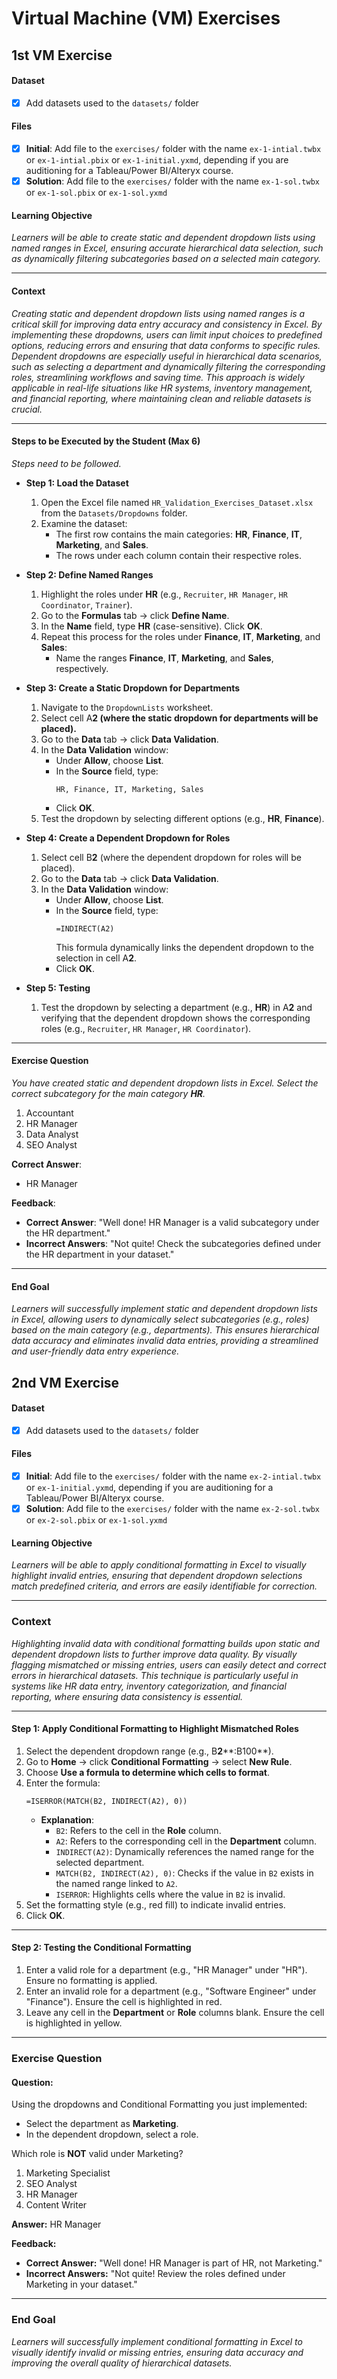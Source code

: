 # Virtual Machine (VM) Exercises

## 1st VM Exercise

#### Dataset

- [x] Add datasets used to the `datasets/` folder

#### Files

- [x] **Initial**: Add file to the `exercises/`  folder with the name `ex-1-intial.twbx` or `ex-1-intial.pbix` or `ex-1-initial.yxmd`, depending if you are auditioning for a Tableau/Power BI/Alteryx course.
- [x] **Solution**: Add file to the `exercises/`  folder with the name `ex-1-sol.twbx` or `ex-1-sol.pbix` or `ex-1-sol.yxmd`

#### Learning Objective

*Learners will be able to create static and dependent dropdown lists using named ranges in Excel, ensuring accurate hierarchical data selection, such as dynamically filtering subcategories based on a selected main category.*

---

#### Context

*Creating static and dependent dropdown lists using named ranges is a critical skill for improving data entry accuracy and consistency in Excel. By implementing these dropdowns, users can limit input choices to predefined options, reducing errors and ensuring that data conforms to specific rules. Dependent dropdowns are especially useful in hierarchical data scenarios, such as selecting a department and dynamically filtering the corresponding roles, streamlining workflows and saving time. This approach is widely applicable in real-life situations like HR systems, inventory management, and financial reporting, where maintaining clean and reliable datasets is crucial.*

---

#### Steps to be Executed by the Student (Max 6)

*Steps need to be followed.*

- **Step 1: Load the Dataset**

  1. Open the Excel file named `HR_Validation_Exercises_Dataset.xlsx` from the `Datasets/Dropdowns` folder.
  2. Examine the dataset:
     - The first row contains the main categories: **HR**, **Finance**, **IT**, **Marketing**, and **Sales**.
     - The rows under each column contain their respective roles.

- **Step 2: Define Named Ranges**

  1. Highlight the roles under **HR** (e.g., `Recruiter`, `HR Manager`, `HR Coordinator`, `Trainer`).
  2. Go to the **Formulas** tab → click **Define Name**.
  3. In the **Name** field, type **HR** (case-sensitive). Click **OK**.
  4. Repeat this process for the roles under **Finance**, **IT**, **Marketing**, and **Sales**:
     - Name the ranges **Finance**, **IT**, **Marketing**, and **Sales**, respectively.

- **Step 3: Create a Static Dropdown for Departments**

  1. Navigate to the `DropdownLists` worksheet.
  2. Select cell A**2 (where the static dropdown for departments will be placed).**
  3. Go to the **Data** tab → click **Data Validation**.
  4. In the **Data Validation** window:
     - Under **Allow**, choose **List**.
     - In the **Source** field, type:
       ```
       HR, Finance, IT, Marketing, Sales
       ```
     - Click **OK**.
  5. Test the dropdown by selecting different options (e.g., **HR**, **Finance**).

- **Step 4: Create a Dependent Dropdown for Roles**

  1. Select cell B**2** (where the dependent dropdown for roles will be placed).
  2. Go to the **Data** tab → click **Data Validation**.
  3. In the **Data Validation** window:
     - Under **Allow**, choose **List**.
     - In the **Source** field, type:
       ```excel
       =INDIRECT(A2)
       ```
       This formula dynamically links the dependent dropdown to the selection in cell A**2**.
     - Click **OK**.

- **Step 5: Testing**

  1. Test the dropdown by selecting a department (e.g., **HR**) in A**2** and verifying that the dependent dropdown shows the corresponding roles (e.g., `Recruiter`, `HR Manager`, `HR Coordinator`).

---

#### Exercise Question

*You have created static and dependent dropdown lists in Excel. Select the correct subcategory for the main category ************HR************.*

1. Accountant
2. HR Manager
3. Data Analyst
4. SEO Analyst

**Correct Answer**:

- HR Manager

**Feedback**:

- **Correct Answer**: "Well done! HR Manager is a valid subcategory under the HR department."
- **Incorrect Answers**: "Not quite! Check the subcategories defined under the HR department in your dataset."

---

#### End Goal

*Learners will successfully implement static and dependent dropdown lists in Excel, allowing users to dynamically select subcategories (e.g., roles) based on the main category (e.g., departments). This ensures hierarchical data accuracy and eliminates invalid data entries, providing a streamlined and user-friendly data entry experience.*


## 2nd VM Exercise

#### Dataset

- [x] Add datasets used to the `datasets/` folder

#### Files

- [x] **Initial**: Add file to the `exercises/`  folder with the name `ex-2-intial.twbx` or `ex-1-initial.yxmd`, depending if you are auditioning for a Tableau/Power BI/Alteryx course.
- [x] **Solution**: Add file to the `exercises/`  folder with the name `ex-2-sol.twbx` or `ex-2-sol.pbix` or `ex-1-sol.yxmd`

#### **Learning Objective**

*Learners will be able to apply conditional formatting in Excel to visually highlight invalid entries, ensuring that dependent dropdown selections match predefined criteria, and errors are easily identifiable for correction.*

---

### **Context**

*Highlighting invalid data with conditional formatting builds upon static and dependent dropdown lists to further improve data quality. By visually flagging mismatched or missing entries, users can easily detect and correct errors in hierarchical datasets. This technique is particularly useful in systems like HR data entry, inventory categorization, and financial reporting, where ensuring data consistency is essential.*

---

#### **Step 1: Apply Conditional Formatting to Highlight Mismatched Roles**

1. Select the dependent dropdown range (e.g., B**2**\*\*:B100\*\*).
2. Go to **Home** → click **Conditional Formatting** → select **New Rule**.
3. Choose **Use a formula to determine which cells to format**.
4. Enter the formula:
   ```excel
   =ISERROR(MATCH(B2, INDIRECT(A2), 0))
   ```
   - **Explanation**:
     - `B2`: Refers to the cell in the **Role** column.
     - `A2`: Refers to the corresponding cell in the **Department** column.
     - `INDIRECT(A2)`: Dynamically references the named range for the selected department.
     - `MATCH(B2, INDIRECT(A2), 0)`: Checks if the value in `B2` exists in the named range linked to `A2`.
     - `ISERROR`: Highlights cells where the value in `B2` is invalid.
5. Set the formatting style (e.g., red fill) to indicate invalid entries.
6. Click **OK**.

---

#### **Step 2: Testing the Conditional Formatting**

1. Enter a valid role for a department (e.g., "HR Manager" under "HR"). Ensure no formatting is applied.
2. Enter an invalid role for a department (e.g., "Software Engineer" under "Finance"). Ensure the cell is highlighted in red.
3. Leave any cell in the **Department** or **Role** columns blank. Ensure the cell is highlighted in yellow.

---

### **Exercise Question**

#### **Question:**

Using the dropdowns and Conditional Formatting you just implemented:

- Select the department as **Marketing**.
- In the dependent dropdown, select a role.

Which role is **NOT** valid under Marketing?

1. Marketing Specialist
2. SEO Analyst
3. HR Manager
4. Content Writer

**Answer:** HR Manager

**Feedback:**

- **Correct Answer:** "Well done! HR Manager is part of HR, not Marketing."
- **Incorrect Answers:** "Not quite! Review the roles defined under Marketing in your dataset."

---

### **End Goal**

*Learners will successfully implement conditional formatting in Excel to visually identify invalid or missing entries, ensuring data accuracy and improving the overall quality of hierarchical datasets.*


